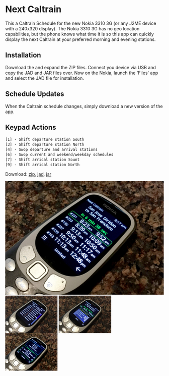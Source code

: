 # Next Caltrain

This a Caltrain Schedule for the new Nokia 3310 3G (or any J2ME device with a 240x320 display). The Nokia 3310 3G has no geo location capabilities, but the phone knows what time it is so this app can quickly display the next Caltrain at your preferred morning and evening stations.

## Installation

Download the and expand the ZIP files. Connect you device via USB and copy the JAD and JAR files over. Now on the Nokia, launch the 'Files' app and select the JAD file for installation.

## Schedule Updates

When the Caltrain schedule changes, simply download a new version of the app.

## Keypad Actions

    [1] - Shift departure station South
    [3] - Shift departure station North
    [4] - Swop departure and arrival stations
    [6] - Swop current and weekend/weekday schedules
    [7] - Shift arrical station Sount
    [9] - Shift arrical station North

Download: [zip](https://github.com/woodie/Caltrain-Schedule-MIDlet/raw/master/dist/NextCaltrain.zip),
[jad](https://raw.githubusercontent.com/woodie/Caltrain-Schedule-MIDlet/master/dist/NextCaltrain.jad),
[jar](https://raw.githubusercontent.com/woodie/Caltrain-Schedule-MIDlet/master/dist/NextCaltrain.jar)

![alt text](https://raw.githubusercontent.com/woodie/Caltrain-Schedule-MIDlet/master/docs/main.jpg)
<img width="33%" src="https://raw.githubusercontent.com/woodie/Caltrain-Schedule-MIDlet/master/docs/trip.jpg" valign="top">
<img width="33%" src="https://raw.githubusercontent.com/woodie/Caltrain-Schedule-MIDlet/master/docs/menu.jpg" valign="top">
<img width="33%" src="https://raw.githubusercontent.com/woodie/Caltrain-Schedule-MIDlet/master/docs/prefs.jpg" valign="top">
